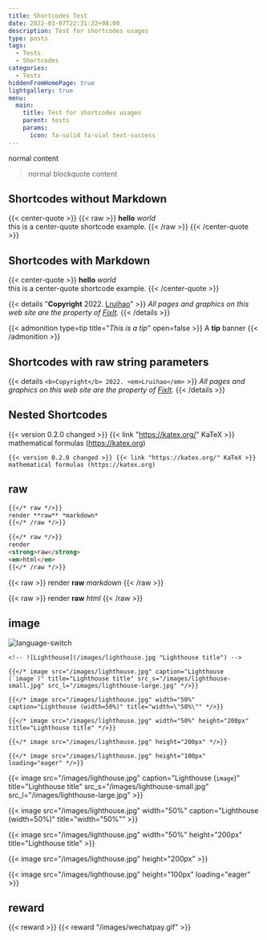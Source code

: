 ```yaml
---
title: Shortcodes Test
date: 2022-03-07T22:31:22+08:00
description: Test for shortcodes usages
type: posts
tags:
  - Tests
  - Shortcodes
categories:
  - Tests
hiddenFromHomePage: true
lightgallery: true
menu:
  main:
    title: Test for shortcodes usages
    parent: tests
    params:
      icon: fa-solid fa-vial text-success
---
```


normal content

> normal blockquote content

## Shortcodes without Markdown

{{< center-quote >}}
{{< raw >}}
**hello** *world*  
this is a center-quote shortcode example.
{{< /raw >}}
{{< /center-quote >}}

## Shortcodes with Markdown

{{< center-quote >}}
**hello** *world*  
this is a center-quote shortcode example.
{{< /center-quote >}}

{{< details "**Copyright** 2022. [Lruihao](https://lruihao.cn/)" >}}
*All pages and graphics on this web site are the property of [FixIt](/).*
{{< /details >}}

{{< admonition type=tip title="*This is a tip*" open=false >}}
A **tip** banner
{{< /admonition >}}

## Shortcodes with raw string parameters

{{< details `<b>Copyright</b> 2022. <em>Lruihao</em>` >}}
*All pages and graphics on this web site are the property of [FixIt](/).*
{{< /details >}}

## Nested Shortcodes

{{< version 0.2.0 changed >}} {{< link "https://katex.org/" KaTeX >}} mathematical formulas (https://katex.org)

```code
{{< version 0.2.0 changed >}} {{< link "https://katex.org/" KaTeX >}} mathematical formulas (https://katex.org)
```

## raw

```markdown
{{</* raw */>}}
render **raw** *markdown*
{{</* /raw */>}}

{{</* raw */>}}
render
<strong>raw</strong>
<em>html</em>
{{</* /raw */>}}
```

{{< raw >}}
render **raw** *markdown*
{{< /raw >}}

{{< raw >}}
render
<strong>raw</strong>
<em>html</em>
{{< /raw >}}

## image

![language-switch](/documentation/basics/language-switch.gif)

```go-html-template
<!-- ![Lighthouse](/images/lighthouse.jpg "Lighthouse title") -->

{{</* image src="/images/lighthouse.jpg" caption="Lighthouse (`image`)" title="Lighthouse title" src_s="/images/lighthouse-small.jpg" src_l="/images/lighthouse-large.jpg" */>}}

{{</* image src="/images/lighthouse.jpg" width="50%" caption="Lighthouse (width=50%)" title="width=\"50%\"" */>}}

{{</* image src="/images/lighthouse.jpg" width="50%" height="200px" title="Lighthouse title" */>}}

{{</* image src="/images/lighthouse.jpg" height="200px" */>}}

{{</* image src="/images/lighthouse.jpg" height="100px" loading="eager" */>}}
```

<!-- ![Lighthouse](/images/lighthouse.jpg "Lighthouse title") -->

{{< image src="/images/lighthouse.jpg" caption="Lighthouse (`image`)" title="Lighthouse title" src_s="/images/lighthouse-small.jpg" src_l="/images/lighthouse-large.jpg" >}}

{{< image src="/images/lighthouse.jpg" width="50%" caption="Lighthouse (width=50%)" title="width=\"50%\"" >}}

{{< image src="/images/lighthouse.jpg" width="50%" height="200px" title="Lighthouse title" >}}

{{< image src="/images/lighthouse.jpg" height="200px" >}}

{{< image src="/images/lighthouse.jpg" height="100px" loading="eager" >}}

## reward

{{< reward >}}
{{< reward "/images/wechatpay.gif" >}}
